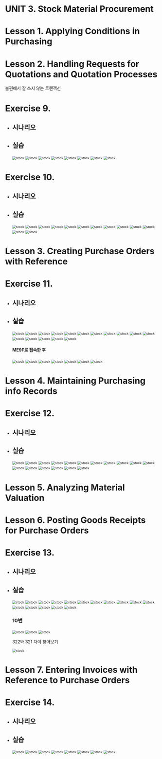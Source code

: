 # UNIT 3. Stock Material Procurement





# Lesson 1. Applying Conditions in Purchasing









# Lesson 2. Handling Requests for Quotations and Quotation Processes



불편해서 잘 쓰지 않는 트랜잭션











# Exercise 9. 

* ## 시나리오 

  

  

* ## 실습

  <img src="img/stock1.png" alt="stock" style="zoom:75%;" />

  <img src="img/stock2.png" alt="stock" style="zoom:75%;" />

  <img src="img/stock3.png" alt="stock" style="zoom:75%;" />

  <img src="img/stock4.png" alt="stock" style="zoom:75%;" />

  <img src="img/stock5.png" alt="stock" style="zoom:75%;" />

  <img src="img/stock6.png" alt="stock" style="zoom:75%;" />

  <img src="img/stock7.png" alt="stock" style="zoom:75%;" />

  <img src="img/stock8.png" alt="stock" style="zoom:75%;" />

  

  

  

# Exercise 10.

* ## 시나리오

  

  

* ## 실습

  <img src="img/stock9.png" alt="stock" style="zoom:75%;" />
  
  <img src="img/stock10.png" alt="stock" style="zoom:75%;" />
  
  <img src="img/stock11.png" alt="stock" style="zoom:75%;" />
  
  <img src="img/stock12.png" alt="stock" style="zoom:75%;" />
  
  <img src="img/stock13.png" alt="stock" style="zoom:75%;" />
  
  <img src="img/stock14.png" alt="stock" style="zoom:75%;" />
  
  <img src="img/stock15.png" alt="stock" style="zoom:75%;" />
  
  <img src="img/stock16.png" alt="stock" style="zoom:75%;" />
  
  <img src="img/stock17.png" alt="stock" style="zoom:75%;" />
  
  <img src="img/stock18.png" alt="stock" style="zoom:75%;" />
  
  <img src="img/stock19.png" alt="stock" style="zoom:75%;" />
  
  <img src="img/stock20.png" alt="stock" style="zoom:75%;" />
  
  <img src="img/stock21.png" alt="stock" style="zoom:75%;" />
  
  







# Lesson 3. Creating Purchase Orders with Reference













# Exercise 11.

* ## 시나리오

  

  

* ## 실습

  <img src="img/stock22.png" alt="stock" style="zoom:75%;" />

  <img src="img/stock23.png" alt="stock" style="zoom:75%;" />

  <img src="img/stock24.png" alt="stock" style="zoom:75%;" />

  <img src="img/stock25.png" alt="stock" style="zoom:75%;" />

  <img src="img/stock26.png" alt="stock" style="zoom:75%;" />

  <img src="img/stock27.png" alt="stock" style="zoom:75%;" />

  <img src="img/stock28.png" alt="stock" style="zoom:75%;" />

  <img src="img/stock29.png" alt="stock" style="zoom:75%;" />

  <img src="img/stock30.png" alt="stock" style="zoom:75%;" />

  <img src="img/stock31.png" alt="stock" style="zoom:75%;" />

  <img src="img/stock32.png" alt="stock" style="zoom:75%;" />

  <img src="img/stock33.png" alt="stock" style="zoom:75%;" />

  <img src="img/stock34.png" alt="stock" style="zoom:75%;" />

  <img src="img/stock35.png" alt="stock" style="zoom:75%;" />

  <img src="img/stock36.png" alt="stock" style="zoom:75%;" />

  <img src="img/stock37.png" alt="stock" style="zoom:75%;" />

  

  #### ME9F로 접속한 후

  <img src="img/stock38.png" alt="stock" style="zoom:75%;" />

  <img src="img/stock39.png" alt="stock" style="zoom:75%;" />

  <img src="img/stock40.png" alt="stock" style="zoom:75%;" />

  <img src="img/stock41.png" alt="stock" style="zoom:75%;" />

  <img src="img/stock42.png" alt="stock" style="zoom:75%;" />
  
  <img src="img/stock43.png" alt="stock" style="zoom:75%;" />
  
  <img src="img/stock44.png" alt="stock" style="zoom:75%;" />
  
  











# Lesson 4. Maintaining Purchasing info Records











# Exercise 12.



* ## 시나리오

  

* ## 실습

  <img src="img/stock42.png" alt="stock" style="zoom:75%;" />

  <img src="img/stock45.png" alt="stock" style="zoom:75%;" />

  <img src="img/stock46.png" alt="stock" style="zoom:75%;" />

  <img src="img/stock47.png" alt="stock" style="zoom:75%;" />

  <img src="img/stock48.png" alt="stock" style="zoom:75%;" />

  <img src="img/stock49.png" alt="stock" style="zoom:75%;" />

  <img src="img/stock50.png" alt="stock" style="zoom:75%;" />

  <img src="img/stock51.png" alt="stock" style="zoom:75%;" />

  <img src="img/stock52.png" alt="stock" style="zoom:75%;" />

  <img src="img/stock53.png" alt="stock" style="zoom:75%;" />

  <img src="img/stock54.png" alt="stock" style="zoom:75%;" />

  <img src="img/stock55.png" alt="stock" style="zoom:75%;" />

  <img src="img/stock56.png" alt="stock" style="zoom:75%;" />

  <img src="img/stock57.png" alt="stock" style="zoom:75%;" />

  <img src="img/stock58.png" alt="stock" style="zoom:75%;" />

  <img src="img/stock59.png" alt="stock" style="zoom:75%;" />

  <img src="img/stock60.png" alt="stock" style="zoom:75%;" />

  

  





# Lesson 5. Analyzing Material Valuation









# Lesson 6. Posting Goods Receipts for Purchase Orders













# Exercise 13.



* ## 시나리오

  

  

* ## 실습

  <img src="img/stock61.png" alt="stock" style="zoom:75%;" />

  <img src="img/stock62.png" alt="stock" style="zoom:75%;" />

  <img src="img/stock63.png" alt="stock" style="zoom:75%;" />

  <img src="img/stock64.png" alt="stock" style="zoom:75%;" />

  <img src="img/stock65.png" alt="stock" style="zoom:75%;" />

  <img src="img/stock66.png" alt="stock" style="zoom:75%;" />

  <img src="img/stock67.png" alt="stock" style="zoom:75%;" />

  <img src="img/stock68.png" alt="stock" style="zoom:75%;" />

  <img src="img/stock69.png" alt="stock" style="zoom:75%;" />

  <img src="img/stock70.png" alt="stock" style="zoom:75%;" />

  <img src="img/stock71.png" alt="stock" style="zoom:75%;" />

  <img src="img/stock72.png" alt="stock" style="zoom:75%;" />

  <img src="img/stock73.png" alt="stock" style="zoom:75%;" />

  <img src="img/stock74.png" alt="stock" style="zoom:75%;" />

  <img src="img/stock75.png" alt="stock" style="zoom:75%;" />

  <img src="img/stock76.png" alt="stock" style="zoom:75%;" />

  

  

  
  
  ### 10번
  
  <img src="img/stock77.png" alt="stock" style="zoom:75%;" />
  
  <img src="img/stock78.png" alt="stock" style="zoom:75%;" />
  
  <img src="img/stock79.png" alt="stock" style="zoom:75%;" />
  
  322와 321 차이 찾아보기
  
  <img src="img/stock80.png" alt="stock" style="zoom:75%;" />
  
  
  
  
  
  





# Lesson 7. Entering Invoices with Reference to Purchase Orders 





# Exercise 14.



* ## 시나리오

  

  

* ## 실습

  <img src="img/stock81.png" alt="stock" style="zoom:75%;" />

  <img src="img/stock82.png" alt="stock" style="zoom:75%;" />

  <img src="img/stock83.png" alt="stock" style="zoom:75%;" />

  <img src="img/stock84.png" alt="stock" style="zoom:75%;" />

  <img src="img/stock85.png" alt="stock" style="zoom:75%;" />

  <img src="img/stock86.png" alt="stock" style="zoom:75%;" />

  <img src="img/stock87.png" alt="stock" style="zoom:75%;" />

  <img src="img/stock88.png" alt="stock" style="zoom:75%;" />




